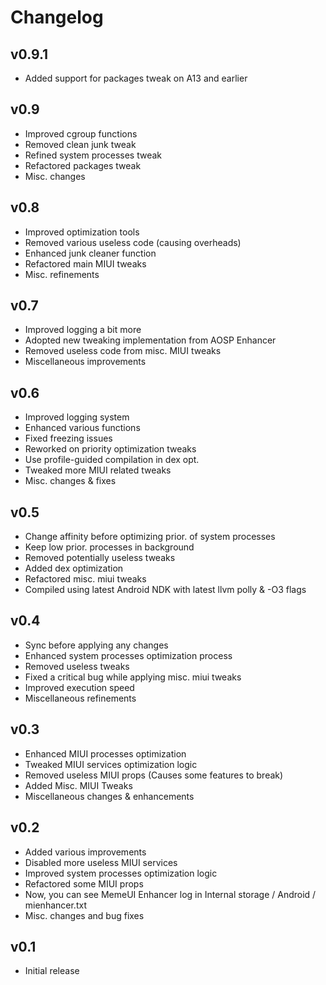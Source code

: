 # Changelog

## v0.9.1

- Added support for packages tweak on A13 and earlier

## v0.9

- Improved cgroup functions
- Removed clean junk tweak
- Refined system processes tweak
- Refactored packages tweak
- Misc. changes

## v0.8

- Improved optimization tools
- Removed various useless code (causing overheads)
- Enhanced junk cleaner function
- Refactored main MIUI tweaks
- Misc. refinements

## v0.7

- Improved logging a bit more
- Adopted new tweaking implementation from AOSP Enhancer
- Removed useless code from misc. MIUI tweaks
- Miscellaneous improvements

## v0.6

- Improved logging system
- Enhanced various functions
- Fixed freezing issues
- Reworked on priority optimization tweaks
- Use profile-guided compilation in dex opt.
- Tweaked more MIUI related tweaks
- Misc. changes & fixes

## v0.5

- Change affinity before optimizing prior. of system processes
- Keep low prior. processes in background
- Removed potentially useless tweaks
- Added dex optimization
- Refactored misc. miui tweaks
- Compiled using latest Android NDK with latest llvm polly & -O3 flags

## v0.4

- Sync before applying any changes
- Enhanced system processes optimization process
- Removed useless tweaks
- Fixed a critical bug while applying misc. miui tweaks
- Improved execution speed
- Miscellaneous refinements

## v0.3

- Enhanced MIUI processes optimization
- Tweaked MIUI services optimization logic
- Removed useless MIUI props (Causes some features to break)
- Added Misc. MIUI Tweaks
- Miscellaneous changes & enhancements

## v0.2

- Added various improvements
- Disabled more useless MIUI services
- Improved system processes optimization logic
- Refactored some MIUI props
- Now, you can see MemeUI Enhancer log in Internal storage / Android / mienhancer.txt
- Misc. changes and bug fixes

## v0.1

- Initial release